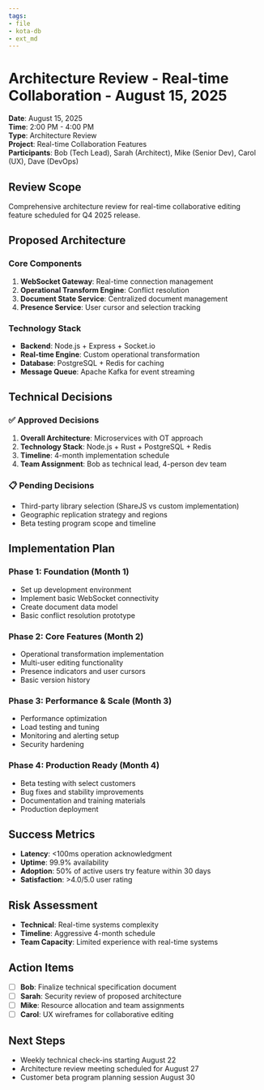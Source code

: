 ```yaml
---
tags:
- file
- kota-db
- ext_md
---
```

# Architecture Review - Real-time Collaboration - August 15, 2025

**Date**: August 15, 2025  
**Time**: 2:00 PM - 4:00 PM  
**Type**: Architecture Review  
**Project**: Real-time Collaboration Features  
**Participants**: Bob (Tech Lead), Sarah (Architect), Mike (Senior Dev), Carol (UX), Dave (DevOps)

## Review Scope
Comprehensive architecture review for real-time collaborative editing feature scheduled for Q4 2025 release.

## Proposed Architecture

### Core Components
1. **WebSocket Gateway**: Real-time connection management
2. **Operational Transform Engine**: Conflict resolution
3. **Document State Service**: Centralized document management
4. **Presence Service**: User cursor and selection tracking

### Technology Stack
- **Backend**: Node.js + Express + Socket.io
- **Real-time Engine**: Custom operational transformation
- **Database**: PostgreSQL + Redis for caching
- **Message Queue**: Apache Kafka for event streaming

## Technical Decisions

### ✅ Approved Decisions
1. **Overall Architecture**: Microservices with OT approach
2. **Technology Stack**: Node.js + Rust + PostgreSQL + Redis
3. **Timeline**: 4-month implementation schedule
4. **Team Assignment**: Bob as technical lead, 4-person dev team

### 📋 Pending Decisions
- Third-party library selection (ShareJS vs custom implementation)
- Geographic replication strategy and regions
- Beta testing program scope and timeline

## Implementation Plan

### Phase 1: Foundation (Month 1)
- Set up development environment
- Implement basic WebSocket connectivity
- Create document data model
- Basic conflict resolution prototype

### Phase 2: Core Features (Month 2)
- Operational transformation implementation
- Multi-user editing functionality
- Presence indicators and user cursors
- Basic version history

### Phase 3: Performance & Scale (Month 3)
- Performance optimization
- Load testing and tuning
- Monitoring and alerting setup
- Security hardening

### Phase 4: Production Ready (Month 4)
- Beta testing with select customers
- Bug fixes and stability improvements
- Documentation and training materials
- Production deployment

## Success Metrics
- **Latency**: <100ms operation acknowledgment
- **Uptime**: 99.9% availability
- **Adoption**: 50% of active users try feature within 30 days
- **Satisfaction**: >4.0/5.0 user rating

## Risk Assessment
- **Technical**: Real-time systems complexity
- **Timeline**: Aggressive 4-month schedule
- **Team Capacity**: Limited experience with real-time systems

## Action Items
- [ ] **Bob**: Finalize technical specification document
- [ ] **Sarah**: Security review of proposed architecture
- [ ] **Mike**: Resource allocation and team assignments
- [ ] **Carol**: UX wireframes for collaborative editing

## Next Steps
- Weekly technical check-ins starting August 22
- Architecture review meeting scheduled for August 27
- Customer beta program planning session August 30
